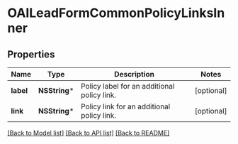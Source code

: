 # OAILeadFormCommonPolicyLinksInner

## Properties
Name | Type | Description | Notes
------------ | ------------- | ------------- | -------------
**label** | **NSString*** | Policy label for an additional policy link. | [optional] 
**link** | **NSString*** | Policy link for an additional policy link. | [optional] 

[[Back to Model list]](../README.md#documentation-for-models) [[Back to API list]](../README.md#documentation-for-api-endpoints) [[Back to README]](../README.md)


